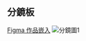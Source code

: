 ## 分鏡板
[Figma 作品嵌入](https://embed.figma.com/design/Ytb3eoumjLE0lfNbWDKvHe/MU-HW6?node-id=0-1&embed-host=share)
![分鏡圖1](分鏡圖1.png)
